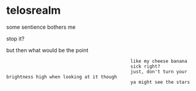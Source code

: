 # telosrealm

some sentience bothers me

stop it?

but then what would be the point

                                                  like my cheese banana
                                                  sick right?
                                                  just, don't turn your brightness high when looking at it though
                                                  ya might see the stars
